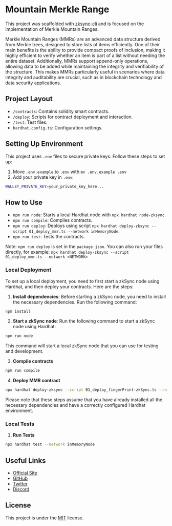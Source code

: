 # Mountain Merkle Range

This project was scaffolded with [zksync-cli](https://github.com/matter-labs/zksync-cli) and is focused on the implementation of Merkle Mountain Ranges.

Merkle Mountain Ranges (MMRs) are an advanced data structure derived from Merkle trees, designed to store lists of items efficiently. One of their main benefits is the ability to provide compact proofs of inclusion, making it highly efficient to verify whether an item is part of a list without needing the entire dataset. Additionally, MMRs support append-only operations, allowing data to be added while maintaining the integrity and verifiability of the structure. This makes MMRs particularly useful in scenarios where data integrity and auditability are crucial, such as in blockchain technology and data security applications.

## Project Layout

- `/contracts`: Contains solidity smart contracts.
- `/deploy`: Scripts for contract deployment and interaction.
- `/test`: Test files.
- `hardhat.config.ts`: Configuration settings.

## Setting Up Environment

This project uses `.env` files to secure private keys. Follow these steps to set up:

1. Move `.env.example` to `.env` with `mv .env.example .env`
2. Add your private key in `.env`:

```bash
WALLET_PRIVATE_KEY=your_private_key_here...
```

## How to Use

- `npm run node`: Starts a local Hardhat node with `npx hardhat node-zksync`.
- `npm run compile`: Compiles contracts.
- `npm run deploy`: Deploys using script `npx hardhat deploy-zksync --script 01_deploy_mmr.ts --network inMemoryNode`.
- `npm run test`: Tests the contracts.

Note: `npm run deploy` is set in the `package.json`. You can also run your files directly, for example: `npx hardhat deploy-zksync --script 01_deploy_mmr.ts --network <NETWORK>`

### Local Deployment

To set up a local deployment, you need to first start a zkSync node using Hardhat, and then deploy your contracts. Here are the steps:

1. **Install dependencies**: Before starting a zkSync node, you need to install the necessary dependencies. Run the following command:

```bash
npm install
```

2. **Start a zkSync node**: Run the following command to start a zkSync node using Hardhat:

```bash
npm run node
```

This command will start a local zkSync node that you can use for testing and development.

3. **Compile contracts**

```bash
npm run compile
```

4. **Deploy MMR contract**

```bash
npx hardhat deploy-zksync --script 01_deploy_fingerPrint-zkSync.ts --network inMemoryNode
```

Please note that these steps assume that you have already installed all the necessary dependencies and have a correctly configured Hardhat environment.

### Local Tests

1. **Run Tests**

```bash
npx hardhat test --network inMemoryNode
```

## Useful Links

- [Official Site](https://www.playfi.ai/)
- [GitHub](https://github.com/PlayFi-Labs)
- [Twitter](https://twitter.com/PlayFiGaming)
- [Discord](https://discord.com/invite/playfi)

## License

This project is under the [MIT](./LICENSE) license.